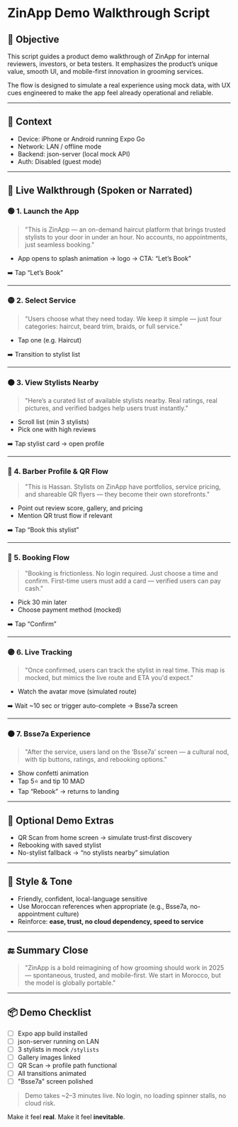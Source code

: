 
# ZinApp Demo Walkthrough Script

## 🎯 Objective
This script guides a product demo walkthrough of ZinApp for internal reviewers, investors, or beta testers. It emphasizes the product’s unique value, smooth UI, and mobile-first innovation in grooming services.

The flow is designed to simulate a real experience using mock data, with UX cues engineered to make the app feel already operational and reliable.

---

## 🧪 Context
- Device: iPhone or Android running Expo Go
- Network: LAN / offline mode
- Backend: json-server (local mock API)
- Auth: Disabled (guest mode)

---

## 🧭 Live Walkthrough (Spoken or Narrated)

### 🟢 1. **Launch the App**
> "This is ZinApp — an on-demand haircut platform that brings trusted stylists to your door in under an hour. No accounts, no appointments, just seamless booking."
- App opens to splash animation → logo → CTA: “Let’s Book”

➡️ Tap “Let’s Book”

---

### 🟡 2. **Select Service**
> "Users choose what they need today. We keep it simple — just four categories: haircut, beard trim, braids, or full service."
- Tap one (e.g. Haircut)

➡️ Transition to stylist list

---

### 🟠 3. **View Stylists Nearby**
> "Here’s a curated list of available stylists nearby. Real ratings, real pictures, and verified badges help users trust instantly."
- Scroll list (min 3 stylists)
- Pick one with high reviews

➡️ Tap stylist card → open profile

---

### 🔵 4. **Barber Profile & QR Flow**
> "This is Hassan. Stylists on ZinApp have portfolios, service pricing, and shareable QR flyers — they become their own storefronts."
- Point out review score, gallery, and pricing
- Mention QR trust flow if relevant

➡️ Tap “Book this stylist”

---

### 🔴 5. **Booking Flow**
> "Booking is frictionless. No login required. Just choose a time and confirm. First-time users must add a card — verified users can pay cash."
- Pick 30 min later
- Choose payment method (mocked)

➡️ Tap “Confirm”

---

### 🟣 6. **Live Tracking**
> "Once confirmed, users can track the stylist in real time. This map is mocked, but mimics the live route and ETA you'd expect."
- Watch the avatar move (simulated route)

➡️ Wait ~10 sec or trigger auto-complete → Bsse7a screen

---

### 🟤 7. **Bsse7a Experience**
> "After the service, users land on the ‘Bsse7a’ screen — a cultural nod, with tip buttons, ratings, and rebooking options."
- Show confetti animation
- Tap 5⭐ and tip 10 MAD
- Tap “Rebook” → returns to landing

---

## 🔁 Optional Demo Extras
- QR Scan from home screen → simulate trust-first discovery
- Rebooking with saved stylist
- No-stylist fallback → “no stylists nearby” simulation

---

## 🧤 Style & Tone
- Friendly, confident, local-language sensitive
- Use Moroccan references when appropriate (e.g., Bsse7a, no-appointment culture)
- Reinforce: **ease, trust, no cloud dependency, speed to service**

---

## 🔚 Summary Close
> "ZinApp is a bold reimagining of how grooming should work in 2025 — spontaneous, trusted, and mobile-first. We start in Morocco, but the model is globally portable."

---

## 📦 Demo Checklist
- [ ] Expo app build installed
- [ ] json-server running on LAN
- [ ] 3 stylists in mock `/stylists`
- [ ] Gallery images linked
- [ ] QR Scan → profile path functional
- [ ] All transitions animated
- [ ] "Bsse7a" screen polished

> Demo takes ~2–3 minutes live. No login, no loading spinner stalls, no cloud risk.

Make it feel **real**. Make it feel **inevitable**.
